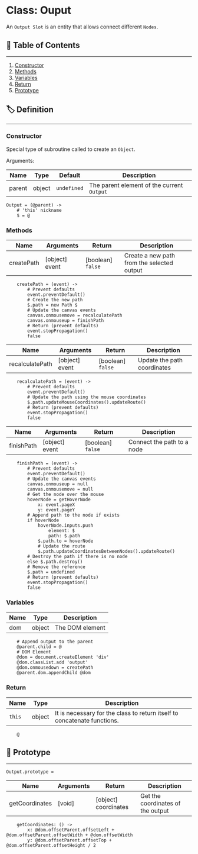 # Class: Ouput

An `Output Slot` is an entity that allows connect different `Nodes`.

## 📜 Table of Contents
---
1. [Constructor](#Constructor)
2. [Methods](#Methods)
3. [Variables](#Variables)
4. [Return](#Return)
5. [Prototype](#🤖-Prototype)

## 🏷️ Definition
---

### Constructor

Special type of subroutine called to create an `Object`.

Arguments:

| Name | Type | Default | Description |
| --- | --- | --- | --- |
| parent | object | `undefined` | The parent element of the current `Output` |

    Output = (@parent) ->
        # 'this' nickname
        $ = @

### Methods

| Name | Arguments | Return | Description |
| --- | --- | --- | --- |
| createPath | [object] event | [boolean] `false` | Create a new path from the selected output |

        createPath = (event) ->
            # Prevent defaults
            event.preventDefault()
            # Create the new path
            $.path = new Path $
            # Update the canvas events
            canvas.onmousemove = recalculatePath
            canvas.onmouseup = finishPath
            # Return (prevent defaults)
            event.stopPropagation()
            false

| Name | Arguments | Return | Description |
| --- | --- | --- | --- |
| recalculatePath | [object] event | [boolean] `false` | Update the path coordinates |

        recalculatePath = (event) ->
            # Prevent defaults
            event.preventDefault()
            # Update the path using the mouse coordinates
            $.path.updateMouseCoordinates().updateRoute()
            # Return (prevent defaults)
            event.stopPropagation()
            false

| Name | Arguments | Return | Description |
| --- | --- | --- | --- |
| finishPath | [object] event | [boolean] `false` | Connect the path to a node |

        finishPath = (event) ->
            # Prevent defaults
            event.preventDefault()
            # Update the canvas events
            canvas.onmouseup = null
            canvas.onmousemove = null
            # Get the node over the mouse
            hoverNode = getHoverNode
                x: event.pageX
                y: event.pageY
            # Append path to the node if exists
            if hoverNode
                hoverNode.inputs.push
                    element: $
                    path: $.path
                $.path.to = hoverNode
                # Update the route
                $.path.updateCoordinatesBetweenNodes().updateRoute()
            # Destroy the path if there is no node
            else $.path.destroy()
            # Remove the reference
            $.path = undefined
            # Return (prevent defaults)
            event.stopPropagation()
            false

### Variables

| Name | Type | Description |
| --- | --- | --- |
| dom | object | The DOM element |

        # Append output to the parent
        @parent.child = @
        # DOM Element
        @dom = document.createElement 'div'
        @dom.classList.add 'output'
        @dom.onmousedown = createPath
        @parent.dom.appendChild @dom

### Return

| Name | Type | Description |
| --- | --- | --- |
| `this` | object | It is necessary for the class to return itself to concatenate functions. |

        @

## 🤖 Prototype
---

    Output.prototype =

| Name | Arguments | Return | Description |
| --- | --- | --- | --- |
| getCoordinates | [void] | [object] coordinates | Get the coordinates of the output |

        getCoordinates: () ->
            x: @dom.offsetParent.offsetLeft + @dom.offsetParent.offsetWidth + @dom.offsetWidth
            y: @dom.offsetParent.offsetTop + @dom.offsetParent.offsetHeight / 2